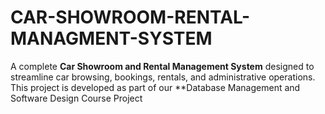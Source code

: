 # CAR-SHOWROOM-RENTAL-MANAGMENT-SYSTEM
A complete **Car Showroom and Rental Management System** designed to streamline car browsing, bookings, rentals, and administrative operations. This project is developed as part of our **Database Management and Software Design Course Project
